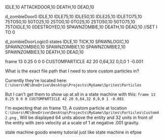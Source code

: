 IDLE,10
ATTACKDOOR,10
DEATH,10
DEAD,10

d_zombieDoor0
IDLE,10
IDLE75,10
IDLE50,10
IDLE25,10
IDLETO75,10
75TO50,10
50TO25,10
25TO0,10
0TO25,10
25TO50,10
50TO75,10
75TOIDLE,10
0DESTROYED,10
SPAWNZOMBIE,10
DEATH,10
DEAD,10
//SET I TO 0

d_zombieDoorLogic0.states
IDLE,10
TICK,10
SPAWNLOGIC,10
SPAWNZOMBIE0,10
SPAWNZOMBIE1,10
SPAWNZOMBIE2,10
SPAWNZOMBIE3,10
DEATH,10
DEAD,10

frame 13 0.25 0 0 0 CUSTOMPARTICLE 42 20 0,64,32 0,0,0 1 -0.001

What is the exact file path that I need to store custom particles in?

 Currently they're located here:
`C:\Users\ME\OneDrive\Desktop\Projects\MyGame\Sprites\Particles`

 But I can't get them to show up at all in a state machine with this:
`frame 13 0.25 0 0 0 CUSTOMPARTICLE 42 20 0,64,32 0,0,0 1 -0.001`

 I'm expecting that on frame 13, A custom particle at location `C:\Users\ME\OneDrive\Desktop\Projects\MyGame\Sprites\Particles\Custom42.png` , Will be displayed 64 units above the entity and 32 units in front of the entity with zero velocity at a scale of 1 at negative .001 gravity.

 state machine goodo enemy tutorial just like state machine in efpse